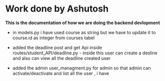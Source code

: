 # Work done by Ashutosh 

**This is the documentation of how we are doing the backend devlopment** 

- in models.py i have used course as string but we have to update it to course.id as integer from courses tabel 

- added the deadline post and get Api inside routes/student_API/deadline.py  - inside this user can create a desline and also can view all the deadline created user

- added the admin user_managment.py for admin so that admin can activate/deactivate and list all the user , i have 